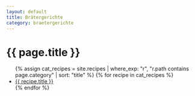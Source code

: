 ```yaml
---
layout: default
title: Brätergerichte
category: braetergerichte
---
```


<div class="prose prose-invert max-w-none">
  <h1>{{ page.title }}</h1>
  <ul class="space-y-2">
      {% assign cat_recipes = site.recipes | where_exp: "r", "r.path contains page.category" | sort: "title" %}
      {% for recipe in cat_recipes %}
      <li>
        <a href="{{ recipe.url | relative_url }}" class="text-yellow-300 hover:text-yellow-500 underline">
          {{ recipe.title }}
        </a>
      </li>
    {% endfor %}
  </ul>
</div>
